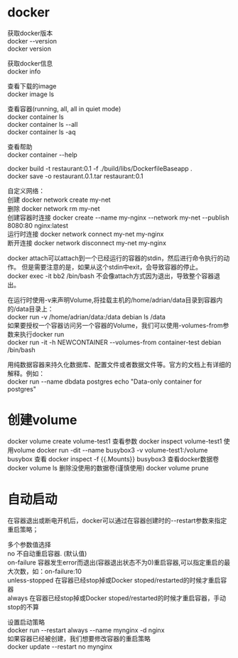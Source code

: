 # docker

获取docker版本  
docker --version  
docker version  

获取docker信息  
docker info  

查看下载的image<br>
docker image ls<br>

查看容器(running, all, all in quiet mode)<br>
docker container ls<br>
docker container ls --all<br>
docker container ls -aq<br>

查看帮助<br>
docker container --help<br>

docker build -t restaurant:0.1 -f ./build/libs/DockerfileBaseapp .<br>
docker save -o restaurant.0.1.tar restaurant:0.1<br>


自定义网络：<br>
创建  docker network create my-net<br>
删除  docker network rm my-net<br>
创建容器时连接  docker create --name my-nginx --network my-net --publish 8080:80 nginx:latest<br>
运行时连接     docker network connect my-net my-nginx<br>
断开连接       docker network disconnect my-net my-nginx<br>

docker attach可以attach到一个已经运行的容器的stdin，然后进行命令执行的动作。 但是需要注意的是，如果从这个stdin中exit，会导致容器的停止。<br>
docker exec -it bb2 /bin/bash   不会像attach方式因为退出，导致整个容器退出。 <br>

在运行时使用-v来声明Volume,将挂载主机的/home/adrian/data目录到容器内的/data目录上：<br>
docker run -v /home/adrian/data:/data debian ls /data<br>
如果要授权一个容器访问另一个容器的Volume，我们可以使用-volumes-from参数来执行docker run<br>
docker run -it -h NEWCONTAINER --volumes-from container-test debian /bin/bash<br>

用纯数据容器来持久化数据库、配置文件或者数据文件等。官方的文档上有详细的解释。例如：<br>
docker run --name dbdata postgres echo "Data-only container for postgres"<br>

# 创建volume
docker volume create volume-test1
查看参数
docker inspect volume-test1
使用volume
docker run -dit --name busybox3 -v volume-test1:/volume busybox
查看
docker inspect -f {{.Mounts}} busybox3
查看docker数据卷
docker volume ls
删除没使用的数据卷(谨慎使用)
docker volume prune

# 自动启动
在容器退出或断电开机后，docker可以通过在容器创建时的--restart参数来指定重启策略；

多个参数值选择  
no  不自动重启容器. (默认值)  
on-failure  容器发生error而退出(容器退出状态不为0)重启容器,可以指定重启的最大次数，如：on-failure:10  
unless-stopped  在容器已经stop掉或Docker stoped/restarted的时候才重启容器  
always  在容器已经stop掉或Docker stoped/restarted的时候才重启容器，手动stop的不算  

设置启动策略  
docker run --restart always --name mynginx -d nginx  
如果容器已经被创建，我们想要修改容器的重启策略  
docker update --restart no mynginx  
